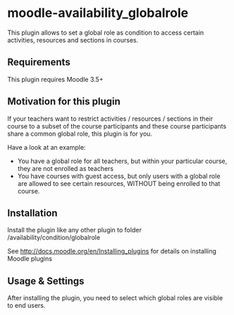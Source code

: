 moodle-availability_globalrole
========================

This plugin allows to set a global role as condition to access certain activities, resources and sections in courses.

Requirements
------------

This plugin requires Moodle 3.5+


Motivation for this plugin
--------------------------

If your teachers want to restrict activities / resources / sections in their course to a subset of the course participants and these course participants share a common global role, this plugin is for you.

Have a look at an example:

* You have a global role for all teachers, but within your particular course, they are not enrolled as teachers
* You have courses with guest access, but only users with a global role are allowed to see certain resources, WITHOUT being enrolled to that course.


Installation
------------

Install the plugin like any other plugin to folder
/availability/condition/globalrole

See http://docs.moodle.org/en/Installing_plugins for details on installing Moodle plugins


Usage &amp; Settings
----------------

After installing the plugin, you need to select which global roles are visible to end users.
